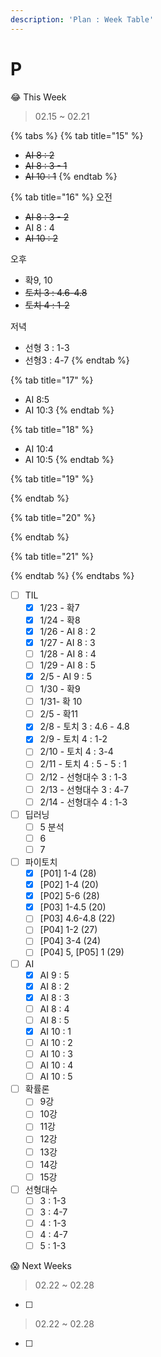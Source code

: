 ```yaml
---
description: 'Plan : Week Table'
---
```


# P

😂 This Week

> 02.15 ~ 02.21

{% tabs %}
{% tab title="15" %}
* ~~AI 8 : 2~~
* ~~AI 8 : 3 - 1~~
* ~~AI 10 : 1~~
{% endtab %}

{% tab title="16" %}
오전

* ~~AI 8 : 3 - 2~~
* AI 8 : 4
* ~~AI 10 : 2~~

오후

* 확9, 10
* ~~토치 3 : 4.6-4.8~~
* ~~토치 4 : 1-2~~

저녁

* 선형 3 : 1-3
* 선형3 : 4-7
{% endtab %}

{% tab title="17" %}
* AI 8:5
* AI 10:3
{% endtab %}

{% tab title="18" %}
* AI 10:4
* AI 10:5
{% endtab %}

{% tab title="19" %}

{% endtab %}

{% tab title="20" %}

{% endtab %}

{% tab title="21" %}

{% endtab %}
{% endtabs %}

* [ ] TIL
  * [x] 1/23 - 확7
  * [x] 1/24 - 확8
  * [x] 1/26 - AI 8 : 2
  * [x] 1/27 - AI 8 : 3
  * [ ] 1/28 - AI 8 : 4
  * [ ] 1/29 - AI 8 : 5
  * [x] 2/5 - AI 9 : 5
  * [ ] 1/30 - 확9
  * [ ] 1/31- 확 10
  * [ ] 2/5 - 확11
  * [x] 2/8 - 토치 3 : 4.6 - 4.8
  * [x] 2/9 - 토치 4 : 1-2
  * [ ] 2/10 - 토치 4 : 3-4
  * [ ] 2/11 - 토치 4 : 5 - 5 : 1
  * [ ] 2/12 - 선형대수 3 : 1-3
  * [ ] 2/13 - 선형대수 3 : 4-7
  * [ ] 2/14 - 선형대수 4 : 1-3
* [ ] 딥러닝
  * [ ] 5 분석
  * [ ] 6
  * [ ] 7
* [ ] 파이토치 
  * [x] \[P01\] 1-4 \(28\)
  * [x] \[P02\] 1-4 \(20\)
  * [x] \[P02\] 5-6 \(28\)
  * [x] \[P03\] 1-4.5 \(20\) 
  * [ ] \[P03\] 4.6-4.8 \(22\) 
  * [ ] \[P04\] 1-2 \(27\) 
  * [ ] \[P04\] 3-4 \(24\) 
  * [ ] \[P04\] 5, \[P05\] 1 \(29\)
* [ ] AI
  * [x] AI 9 : 5
  * [x] AI 8 : 2
  * [x] AI 8 : 3
  * [ ] AI 8 : 4
  * [ ] AI 8 : 5
  * [x] AI 10 : 1
  * [ ] AI 10 : 2
  * [ ] AI 10 : 3
  * [ ] AI 10 : 4
  * [ ] AI 10 : 5
* [ ] 확률론
  * [ ] 9강
  * [ ] 10강
  * [ ] 11강
  * [ ] 12강
  * [ ] 13강
  * [ ] 14강
  * [ ] 15강
* [ ] 선형대수
  * [ ] 3 : 1-3
  * [ ] 3 : 4-7
  * [ ] 4 : 1-3
  * [ ] 4 : 4-7
  * [ ] 5 : 1-3

😱 Next Weeks

> 02.22 ~ 02.28

* [ ] 
> 02.22 ~ 02.28

* [ ] 
